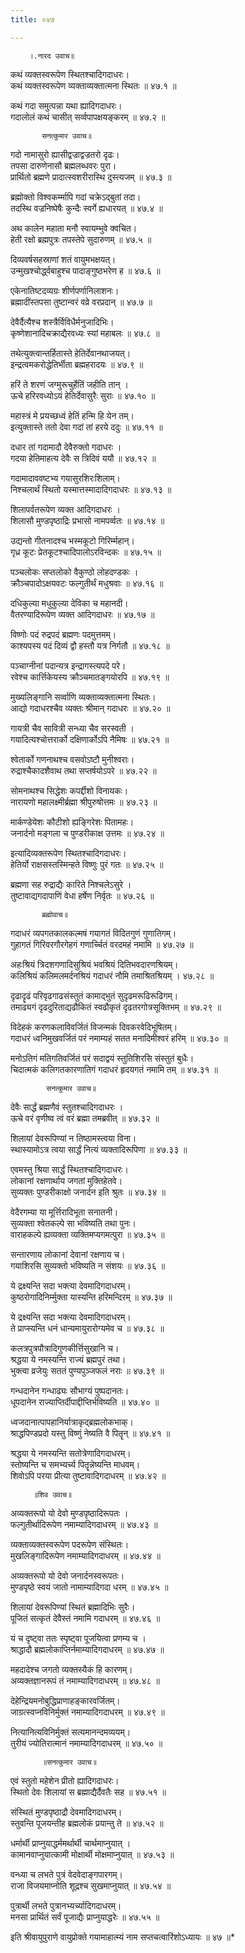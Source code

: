 ```yaml
---
title: ०४७

---
```

        ।.नारद उवाच॥  
कथं व्यक्तस्वरूपेण स्थितश्चादिगदाधरः।  
कथं व्यक्तस्वरूपेण व्यक्ताव्यक्तात्मना स्थितः ॥ ४७.१ ॥  
  
कथं गदा समुत्पन्ना यथा ह्यादिगदाधरः।  
गदालोलं कथं चासीत् सर्व्वपापक्षयङ्करम् ॥ ४७.२ ॥  
  
           सनत्कुमार उवाच॥  
गदो नामासुरो ह्यासीद्वज्राद्वज्रतरो दृढः।  
तपसा दारुणेनासौ ब्रह्मलब्धवरः पुरा।  
प्रार्थितो ब्रह्मणे प्रादात्स्वशरीरास्थि दुस्त्यजम् ॥ ४७.३ ॥  
  
ब्रह्मोक्तो विश्वकर्म्मापि गदां चक्रेऽद्बुतां तदा।  
तदस्थि वज्रनिष्पेषैः कुन्दैः स्वर्गे ह्यधारयत् ॥ ४७.४ ॥  
  
अथ कालेन महाता मनौ स्वायम्भुवे क्वचित।  
हेती रक्षो ब्रह्मपुत्रः तपस्तेपे सुदारुणम् ॥ ४७.५ ॥  
  
दिव्यवर्षसहस्राणां शतं वायुमभक्षयत्।  
उन्मुखश्चोर्द्ध्वबाहुश्च पादाङ्गुष्ठभरेण ह ॥ ४७.६ ॥  
  
एकेनातिष्टदव्यग्रः शीर्णपर्णानिलाशनः।  
ब्रह्मादींस्तपसा तुष्टान्वरं वव्रे वरप्रदान् ॥ ४७.७ ॥  
  
देवैर्दैत्यैश्च शस्त्रैर्विविधैर्मनुजादिभिः।  
कृष्णेशानादिचक्राद्यैरवध्यः स्यां महाबलः ॥ ४७.८ ॥  
  
तथेत्युक्त्वान्तर्हितास्ते हेतिर्देवानथाजयत्।  
इन्द्रत्वमकरोद्धेतिर्भीता ब्रह्महरादयः ॥ ४७.९ ॥  
  
हरिं ते शरणं जग्मुरूचुर्हेतिं जहीति तान् ।  
ऊचे हरिरवध्योऽयं हेतिर्देवासुरैः सुराः ॥ ४७.१० ॥  
  
महास्त्रं मे प्रयच्छध्वं हेतिं हन्मि हि येन तम्।  
इत्युक्तास्ते ततो देवा गदां तां हरये ददुः ॥ ४७.११ ॥  
  
दधार तां गदामादौ देवैरुक्तो गदाधरः ।  
गदया हेतिमाहत्य देवैः स त्रिदिवं ययौ ॥ ४७.१२ ॥  
  
गदामादाववष्टभ्य गयासुरशिरःशिलाम्।  
निश्चलार्थं स्थितो यस्मात्तस्मादादिगदाधरः ॥ ४७.१३ ॥  
  
शिलापर्वतरूपेण व्यक्त आदिगदाधरः ।  
शिलासौ मुण्डपृष्ठाद्रिः प्रभासो नामपर्व्वतः ॥ ४७.१४ ॥  
  
उद्यन्तो गीतनादश्च भस्मकूटो गिरिर्म्महान्।  
गृध्र कूटः प्रेतकूटश्चादिपालोऽरविन्दकः ॥ ४७.१५ ॥  
  
पञ्चलोकः सप्तलोको वैकुण्ठो लोहदण्डकः ।  
क्रौञ्चपादोऽक्षयवटः फल्गुतीर्थं मधुश्रवाः ॥ ४७.१६ ॥  
  
दधिकुल्या मधुकुल्या देविका च महानदी।  
वैतरण्यादिरूपेण व्यक्त आदिगदाधरः ॥ ४७.१७ ॥  
  
विष्णोः पदं रुद्रपदं ब्रह्मणः पदमुत्तमम्।  
काश्यपस्य पदं दिव्यं द्वौ हस्तौ यत्र निर्गतौ ॥ ४७.१८ ॥  
  
पञ्चाग्नीनां पदान्यत्र इन्द्रागस्त्यपदे परे।  
रवेश्च कार्त्तिकेयस्य क्रौञ्चमातङ्गयोरपि ॥ ४७.१९ ॥  
  
मुख्यलिङ्गानि सर्व्वाणि व्यक्ताव्यक्तात्मना स्थितः।  
आद्यो गदाधरश्चैव व्यक्तः श्रीमान् गदाधरः ॥ ४७.२० ॥  
  
गायत्री चैव सावित्री सन्ध्या चैव सरस्वती ।  
गयादित्यश्चोत्तरार्को दक्षिणार्कोऽपि नैमिषः ॥ ४७.२१ ॥  
  
श्वेतार्को गणनाथश्च वसवोऽष्टौ मुनीश्वराः।  
रुद्राश्चैकादशैवाथ तथा सप्तर्षयोऽपरे ॥ ४७.२२ ॥  
  
सोमनाथश्च सिद्धेशः कपर्द्दीशो विनायकः।  
नारायणो महालक्ष्मीर्ब्रह्मा श्रीपुरुषोत्तमः ॥ ४७.२३ ॥  
  
मार्कण्डेयेशः कौटीशो ह्यङ्गिरेशः पितामहः।  
जनार्दनो मङ्गला च पुण्डरीकाक्ष उत्तमः ॥ ४७.२४ ॥  
  
इत्यादिव्यक्तरूपेण स्थितश्चादिगदाधरः।  
हेतिर्यो राक्षसस्तस्मिन्हते विष्णुः पुरं गतः ॥ ४७.२५ ॥  
  
ब्रह्मणा सह रुद्राद्यैः कारिते निश्चलेऽसुरे ।  
तुष्टावाद्यगदापाणिं वेधा हर्षेण निर्वृतः ॥ ४७.२६ ॥  
  
           ब्रह्मोवाच॥  
गदाधरं व्यपगतकालकल्मषं गयागतं विदितगुणं गुणातिगम्।  
गुहागतं गिरिवरगौरगेहगं गणार्च्चितं वरदमहं नमामि ॥ ४७.२७ ॥  
  
अहःश्रियं त्रिदशगणादिसुश्रियं भवश्रियं दितिभवदारणश्रियम्।  
कलिश्रियं कलिमलमर्दनश्रियं गदाधरं नौमि तमाश्रितश्रियम् । ४७.२८ ॥  
  
दृढादॄढं परिवृढगाढसंस्तुतं कामाद्भुतं सुदृढमरूढिरूढिगम्।  
तमाढ्यगं दृढदुरिताद्यढौकितं स्वढौकृतं दृढतरगोत्रसूक्तिभम् ॥ ४७.२९ ॥  
  
विदेहकं करणकलाविवर्जितं विजन्मकं दिवकरवेदिभूषितम्।  
गदाधरं ध्वनिमुखवर्जितं परं नमाम्यहं सतत मनादिमीश्वरं हरिम् ॥ ४७.३० ॥  
  
मनोऽतिगं मतिगतिवर्जितं परं सदाद्वयं स्तुतिशिरसि संस्तुतं बुधैः।  
चिदात्मकं कलिगतकारणातिगं गदाधरं हृदयगतं नमामि तम् ॥ ४७.३१ ॥  
  
            सनत्कुमार उवाच॥  
देवैः सार्द्धं ब्रह्मणैवं स्तुतश्चादिगदाधरः ।  
ऊचे वरं वृणीष्व त्वं वरं ब्रह्मा तमब्रवीत् ॥ ४७.३२ ॥  
  
शिलायां देवरूपिण्यां न तिष्ठामस्त्वया विना।  
स्थास्यामोऽत्र त्वया सार्द्धं नित्यं व्यक्तादिरूपिणा ॥ ४७.३३ ॥  
  
एवमस्तु श्रिया सार्द्धं स्थितश्चादिगदाधरः।  
लोकानां रक्षणार्थाय जगतां मुक्तिहेतवे।  
सुव्यक्तः पुण्डरीकाक्षो जनार्दन इति श्रुतः ॥ ४७.३४ ॥  
  
वेदैरगम्या या मूर्त्तिरादिभूता सनातनी।  
सुव्यक्ता श्वेतकल्पे सा भविष्यति तथा पुनः।  
वाराहकल्पे ह्यव्यक्ता व्यक्तिमप्यगमत्पुरा ॥ ४७.३५ ॥  
  
सन्तारणाय लोकानां देवानां रक्षणाय च।  
गयाशिरसि सुव्यक्तो भविष्यति न संशयः ॥ ४७.३६ ॥  
  
ये द्रक्ष्यन्ति सदा भक्त्या देवमादिगदाधरम्।  
कुष्ठरोगादिनिर्म्मुक्ता यास्यन्ति हरिमन्दिरम् ॥ ४७.३७ ॥  
  
ये द्रक्ष्यन्ति सदा भक्त्या देवमादिगदाधरम्।  
ते प्राप्स्यन्ति धनं धान्यमायुरारोग्यमेव च ॥ ४७.३८ ॥  
  
कलत्रपुत्रपौत्रादिगुणकीर्त्तिसुखानि च।  
श्रद्धया ये नमस्यन्ति राज्यं ब्रह्मपुरं तथा।  
भुक्त्वा व्रजेयुः सततं पुण्यपुञ्जफलं नराः ॥ ४७.३९ ॥  
  
गन्धदानेन गन्धाढ्यः सौभाग्यं पुष्पदानतः।  
धूपदानेन राज्याप्तिर्दीपाद्दीप्तिर्भविष्यति ॥ ४७.४० ॥  
  
ध्वजदानात्पापहानिर्यात्राकृद्ब्रह्मलोकभाक्।  
श्राद्धपिण्डप्रदो यस्तु विष्णुं नेष्यति वै पितॄन् ॥ ४७.४१ ॥  
  
श्रद्धया ये नमस्यन्ति सतोत्रेणादिगदाधरम्।  
स्तोष्यन्ति च समभ्यर्च्य पितॄन्नेष्यन्ति माधवम्।  
शिवोऽपि परया प्रीत्या तुष्टावादिगदाधरम् ॥ ४७.४२ ॥  
  
         ॥शिव उवाच॥  
अव्यक्तरूपो यो देवो मुण्डपृष्ठादिरूपतः ।  
फल्गुतीर्थादिरूपेण नमाम्यादिगदाधरम् ॥ ४७.४३ ॥  
  
व्यक्ताव्यक्तस्वरूपेण पदरूपेण संस्थितः।  
मुखलिङ्गादिरूपेण नमाम्यादिगदाधरम् ॥ ४७.४४ ॥  
  
अव्यक्तरूपो यो देवो जनार्दनस्वरूपतः।  
मुण्डपृष्ठे स्वयं जातो नामाम्यादिगदा धरम् ॥ ४७.४५ ॥  
  
शिलायां देवरूपिण्यां स्थितं ब्रह्मादिभिः सुरैः।  
पूजितं सत्कृतं देवैस्तं नमामि गदाधरम् ॥ ४७.४६ ॥  
  
यं च दृष्ट्वा ततः स्पृष्ट्वा पूजयित्वा प्रणम्य च ।  
श्राद्धादौ ब्रह्मलोकाप्तिर्नमाम्यादिगदाधरम् ॥ ४७.४७ ॥  
  
महदादेश्च जगतो व्यक्तस्यैकं हि कारणम्।  
अव्यक्तज्ञानरूपं तं नमाम्यादिगदाधरम् ॥ ४७.४८ ॥  
  
देहेन्द्रियमनोबुद्धिप्राणाहङ्कारवर्जितम्।  
जाग्रत्स्वप्नविनिर्मुक्तं नमाम्यादिगदाधरम् ॥ ४७.४९ ॥  
  
नित्यानित्यविनिर्मुक्तं सत्यमानन्दमव्ययम्।  
तुरीयं ज्योतिरात्मानं नमाम्यादिगदाधरम् ॥ ४७.५० ॥  
  
           ॥सनत्कुमार उवाच॥  
एवं स्तुतो महेशेन प्रीतो ह्यादिगदाधरः।  
स्थितो देवः शिलायां स ब्रह्माद्यैर्दैवतैः सह ॥ ४७.५१ ॥  
  
संस्थितं मुण्डपृष्ठाद्रौ देवमादिगदाधरम्।  
स्तुवन्ति पूजयन्तीह ब्रह्मलोकं प्रयान्तु ते ॥ ४७.५२ ॥  
  
धर्मार्थी प्राप्नुयाद्धर्ममर्थार्थी चार्थमाप्नुयात् ।  
कामानवाप्नुयात्कामी मोक्षार्थी मोक्षमाप्नुयात् ॥ ४७.५३ ॥  
  
वन्ध्या च लभते पुत्रं वेदवेदाङ्गपारगम्।  
राजा विजयमाप्नोति शूद्रश्च सुखमाप्नुयात् ॥ ४७.५४ ॥  
  
पुत्रार्थी लभते पुत्रानभ्यर्च्यादिगदाधरम्।  
मनसा प्रार्थितं सर्वं पूजाद्यैः प्राप्नुयाद्धरेः ॥ ४७.५५ ॥  
  
इति श्रीवायुपुराणे वायुप्रोक्ते गयामाहात्म्यं नाम सप्तचत्वारिंशोऽध्यायः ॥ ४७ ॥*